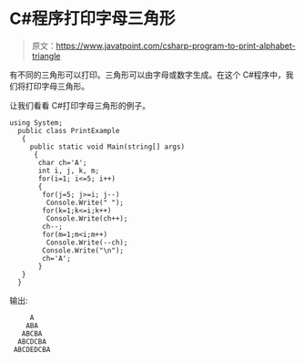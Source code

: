 # C#程序打印字母三角形

> 原文：<https://www.javatpoint.com/csharp-program-to-print-alphabet-triangle>

有不同的三角形可以打印。三角形可以由字母或数字生成。在这个 C#程序中，我们将打印字母三角形。

让我们看看 C#打印字母三角形的例子。

```
using System;
  public class PrintExample
   {
     public static void Main(string[] args)
      {
       char ch='A';    
       int i, j, k, m;    
       for(i=1; i<=5; i++)    
       {    
        for(j=5; j>=i; j--)    
         Console.Write(" ");    
        for(k=1;k<=i;k++)    
         Console.Write(ch++);    
        ch--;    
        for(m=1;m<i;m++)    
         Console.Write(--ch);    
        Console.Write("\n");    
        ch='A';    
       }    
   }
  }

```

输出:

```
     A
    ABA
   ABCBA
  ABCDCBA
 ABCDEDCBA

```